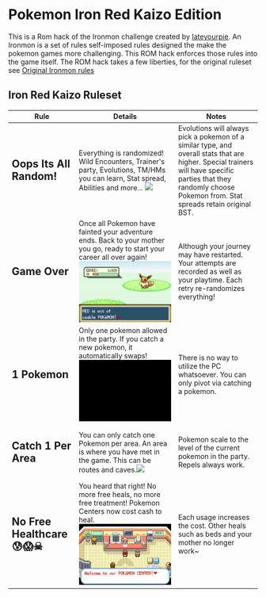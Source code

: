 # Pokemon Iron Red Kaizo Edition

This is a Rom hack of the Ironmon challenge created by [Iateyourpie](https://www.twitch.tv/iateyourpie). An Ironmon is a set of rules self-imposed rules designed the make the pokemon games more challenging. This ROM hack enforces those rules into the game itself. The ROM hack takes a few liberties, for the original ruleset see [Original Ironmon rules](https://gist.github.com/valiant-code/adb18d248fa0fae7da6b639e2ee8f9c1)

## Iron Red Kaizo Ruleset 

| Rule                          | Details                                                                                                                                                                                                                                                                                                                                                                                       | Notes                                                                                                                                                                  |
|-------------------------------|-----------------------------------------------------------------------------------------------------------------------------------------------------------------------------------------------------------------------------------------------------------------------------------------------------------------------------------------------------------------------------------------------|------------------------------------------------------------------------------------------------------------------------------------------------------------------------|
| <h2>**Oops Its All Random!**<h2>|Everything is randomized! Wild Encounters, Trainer's party, Evolutions, TM/HMs you can learn, Stat spread, Abilities and more... ![](Document/IronMonRule5.gif)                                                                                                                                                                                                                                                                          | Evolutions will always pick a pokemon of a similar type, and overall stats that are higher. Special trainers will have specific parties that they randomly choose Pokemon from. Stat spreads retain original BST.                                                                    |
| <h2>**Game Over**<h2>|Once all Pokemon have fainted your adventure ends. Back to your mother you go, ready to start your career all over again! ![](Document/IronMonRule3.gif)                                                                                                                                                                                                                                                                     | Although your journey may have restarted. Your attempts are recorded as well as your playtime. Each retry re-randomizes everything!                                                                     |
| <h2>**1 Pokemon**<h2>|Only one pokemon allowed in the party. If you catch a new pokemon, it automatically swaps! ![](Document/IronMonRule1.gif)                                                                                                                                                                                                                                                                          | There is no way to utilize the PC whatsoever. You can only pivot via catching a pokemon.                                                                     |
| <h2>**Catch 1 Per Area**<h2>    | You can only catch one Pokemon per area. An area is where you have met in the game. This can be routes and caves.![](Document/IronMonRule2.gif)                                                                                                                                                                                                                                              |Pokemon scale to the level of the current pokemon in the party. Repels always work.                                                                                                                                                                        |     
| <h2>**No Free Healthcare 😰😱☠**<h2>    |You heard that right! No more free heals, no more free treatment! Pokemon Centers now cost cash to heal.![](Document/IronMonRule4.gif)                                                                                                                                                                                                                                              |Each usage increases the cost. Other heals such as beds and your mother no longer work~                                                                                                                                                                        |                                                                                                                               |                                                                                                                                                                                                                                                                                     |